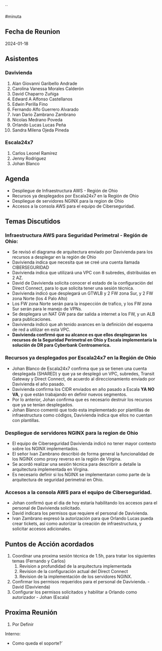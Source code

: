 ``

#minuta
## Fecha de Reunion
2024-01-18

## Asistentes

### Davivienda
1. Alan Giovanni Garibello Andrade
2. Carolina Vanessa Morales Calderón
3. David Chaparro Zuñiga
4. Edward A Alfonso Castellanos
5. Edwin Perilla Fino
6. Fernando Alfo Guerrero Alvarado
7. Ivan Dario Zambrano Zambrano
8. Nicolas Medrano Poveda
9. Orlando Lucas Lucas Peña
10. Sandra Milena Ojeda Pineda
### Escala24x7
1. Carlos Leonel Ramírez
2. Jenny Rodriguez
3. Johan Blanco

## Agenda
- Despliegue de Infraestructura AWS - Región de Ohio
- Recursos ya desplegados por Escala24x7 en la Región de Ohio
- Despliegue de servidores NGINX para la region de Ohio
- Accesos a la consola AWS para el equipo de Ciberseguridad.
## Temas Discutidos

### Infraestructura AWS  para Seguridad Perimetral -  Región de Ohio:
- Se revisó el diagrama de arquitectura enviado por Davivienda para los recursos a desplegar en la región de Ohio
- Davivienda indica que necesita que se creé una cuenta llamada CIBERSEGURIDAD
- Davivienda indica que utilizará una VPC con 8 subredes, distribuidas en 2 AZ.
- David de Davivienda solicita conocer el estado de la configuración del Direct Connect, para lo que solicita tener una sesión técnica.
- Davivienda indicó que desplegará un GTWLB y 2 FW zona Sur, y 2 FW zona Norte (los 4 Palo Alto)
- Los FW zona Norte serán para la inspección de trafico, y los FW zona Sur serán para le manejo de VPNs.
- Se desplegara un NAT GW para dar salida a internet a los FW, y un ALB para publicaciones.
- Davivienda indicó que ah tenido avances en la definición del esquema de red a utilizar en esta VPC.
- **Davivienda confirmó que su alcance es que  ellos desplegaran los recursos de la Seguridad Perimetral en Ohio y Escala implementaría la solución de  DR para Cyberbank Centroamerica.**
### Recursos ya desplegados por Escala24x7 en la Región de Ohio
- Johan Blanco de Escala24x7 confirma que ya se tienen una cuenta desplegada (SHARED) y que ya se desplegó un VPC, subredes, Transit Gateway y Direct Connect,  de acuerdo al direccionamiento enviado por Davivienda el año pasado.
- Davivienda confirma los CIDR enviados en año pasado a Escala **YA NO VA**, y que están trabajando en definir nuevos segmentos.
- Por lo anterior, Johan confirma que es necesario destruir los recursos que ya se tenían desplegados.
- Johan Blanco comentó que todo esta implementado por plantillas de infraestructura como códigos, Davivienda indica que ellos no cuentan con plantillas.
### Despliegue de servidores NGINX para la region de Ohio
- El equipo de Ciberseguridad Davivienda indicó no tener mayor contexto sobre los NGINX implementados.
- El señor Ivan Zambrano describió de forma general la funcionalidad de los NGINX como proxy reverso en la región de Virgina.
- Se acordó realizar una sesión técnica para describrir a detalle la arquitectura implementada en Virgina.
- Es necesario definir si los NGINX se implementaran como parte de la arquitectura de seguridad perimetral en Ohio.
### Accesos a la consola AWS para el equipo de Ciberseguridad.
- Johan confirmó que el dia de hoy estaría habilitando los accesos para el personal de Davivienda solicitado.
- David indicara los permisos que requiere el personal de Davivienda.
- Ivan Zambrano expresó la autorización para que Orlando Lucas pueda crear tickets, así como autorizar la creación de infraestructura, y solicitar accesos adicionales.
## Puntos de Acción acordados
1. Coordinar una proxima sesión técnica de 1.5h, para tratar los siguientes temas (Fernando y Carlos)
	1. Revision a profundidad de la arquitectura implementada
	2. Revision de la configuración actual del Direct Connect
	3. Revision de la implementación de los servidores NGINX.
2. Confirmar los permisos requeridos para el personal de Davivienda. - David (Davivienda)
3. Configurar los permisos solicitados y habilitar a Orlando como autorizador - Johan (Escala)

## Proxima Reunión
1.  Por Definir


Interno:
- Como queda el soporte?`